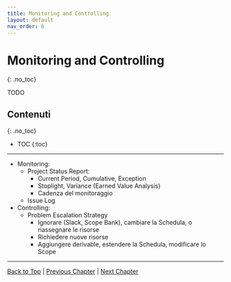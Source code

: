 ```yaml
---
title: Monitoring and Controlling
layout: default
nav_order: 6
---
```


# Monitoring and Controlling
{: .no_toc}

TODO

## Contenuti
{: .no_toc}

- TOC 
{:toc}

---

- Monitoring:
  - Project Status Report:
    - Current Period, Cumulative, Exception
    - Stoplight, Variance (Earned Value Analysis)
    - Cadenza del monitoraggio
  - Issue Log
- Controlling:
  - Problem Escalation Strategy
    - Ignorare (Slack, Scope Bank), cambiare la Schedula, o riassegnare le risorse
    - Richiedere nuove risorse
    - Aggiungere derivable, estendere la Schedula, modificare lo Scope

---

[Back to Top](#top) |
[Previous Chapter](/pm/3-executing) |
[Next Chapter](/pm/5-closing)